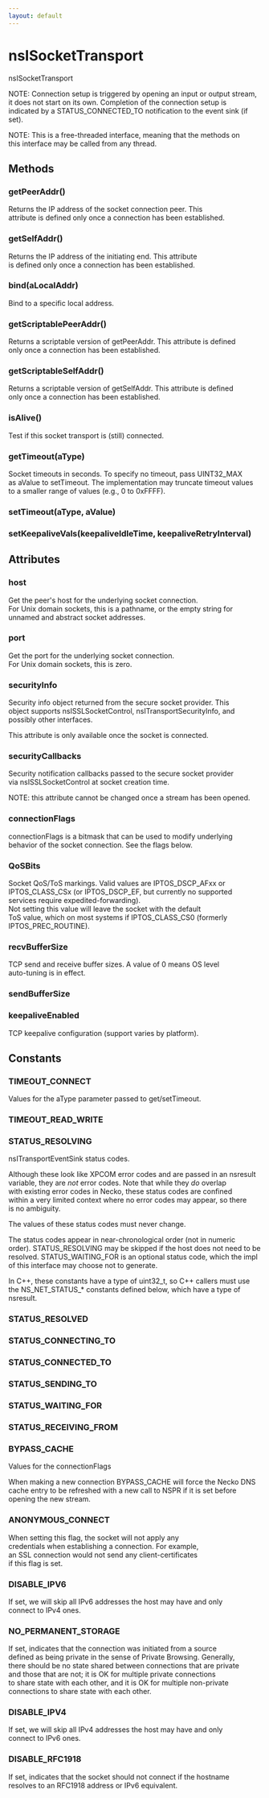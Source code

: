 ```yaml
---
layout: default
---
```


# nsISocketTransport #
  
nsISocketTransport  
  
NOTE: Connection setup is triggered by opening an input or output stream,  
it does not start on its own. Completion of the connection setup is  
indicated by a STATUS_CONNECTED_TO notification to the event sink (if set).  
  
NOTE: This is a free-threaded interface, meaning that the methods on  
this interface may be called from any thread.  
  

## Methods ##

### getPeerAddr() ###
  
Returns the IP address of the socket connection peer. This  
attribute is defined only once a connection has been established.  
  

### getSelfAddr() ###
  
Returns the IP address of the initiating end. This attribute  
is defined only once a connection has been established.  
  

### bind(aLocalAddr) ###
  
Bind to a specific local address.  
  

### getScriptablePeerAddr() ###
  
Returns a scriptable version of getPeerAddr. This attribute is defined  
only once a connection has been established.  
  

### getScriptableSelfAddr() ###
  
Returns a scriptable version of getSelfAddr. This attribute is defined  
only once a connection has been established.  
  

### isAlive() ###
  
Test if this socket transport is (still) connected.  
  

### getTimeout(aType) ###
  
Socket timeouts in seconds.  To specify no timeout, pass UINT32_MAX  
as aValue to setTimeout.  The implementation may truncate timeout values  
to a smaller range of values (e.g., 0 to 0xFFFF).  
  

### setTimeout(aType, aValue) ###

### setKeepaliveVals(keepaliveIdleTime, keepaliveRetryInterval) ###

## Attributes ##

### host ###
  
Get the peer's host for the underlying socket connection.  
For Unix domain sockets, this is a pathname, or the empty string for  
unnamed and abstract socket addresses.  
  

### port ###
  
Get the port for the underlying socket connection.  
For Unix domain sockets, this is zero.  
  

### securityInfo ###
  
Security info object returned from the secure socket provider.  This  
object supports nsISSLSocketControl, nsITransportSecurityInfo, and  
possibly other interfaces.  
  
This attribute is only available once the socket is connected.  
  

### securityCallbacks ###
  
Security notification callbacks passed to the secure socket provider  
via nsISSLSocketControl at socket creation time.  
  
NOTE: this attribute cannot be changed once a stream has been opened.  
  

### connectionFlags ###
  
connectionFlags is a bitmask that can be used to modify underlying   
behavior of the socket connection. See the flags below.  
  

### QoSBits ###
  
Socket QoS/ToS markings. Valid values are IPTOS_DSCP_AFxx or  
IPTOS_CLASS_CSx (or IPTOS_DSCP_EF, but currently no supported  
services require expedited-forwarding).  
Not setting this value will leave the socket with the default  
ToS value, which on most systems if IPTOS_CLASS_CS0 (formerly  
IPTOS_PREC_ROUTINE).  
  

### recvBufferSize ###
  
TCP send and receive buffer sizes. A value of 0 means OS level  
auto-tuning is in effect.  
  

### sendBufferSize ###

### keepaliveEnabled ###
  
TCP keepalive configuration (support varies by platform).  
  

## Constants ##

### TIMEOUT_CONNECT ###
  
Values for the aType parameter passed to get/setTimeout.  
  

### TIMEOUT_READ_WRITE ###

### STATUS_RESOLVING ###
  
nsITransportEventSink status codes.  
  
Although these look like XPCOM error codes and are passed in an nsresult  
variable, they are *not* error codes.  Note that while they *do* overlap  
with existing error codes in Necko, these status codes are confined  
within a very limited context where no error codes may appear, so there  
is no ambiguity.  
  
The values of these status codes must never change.  
  
The status codes appear in near-chronological order (not in numeric  
order).  STATUS_RESOLVING may be skipped if the host does not need to be  
resolved.  STATUS_WAITING_FOR is an optional status code, which the impl  
of this interface may choose not to generate.  
  
In C++, these constants have a type of uint32_t, so C++ callers must use  
the NS_NET_STATUS_* constants defined below, which have a type of  
nsresult.  
  

### STATUS_RESOLVED ###

### STATUS_CONNECTING_TO ###

### STATUS_CONNECTED_TO ###

### STATUS_SENDING_TO ###

### STATUS_WAITING_FOR ###

### STATUS_RECEIVING_FROM ###

### BYPASS_CACHE ###
  
Values for the connectionFlags  
  
When making a new connection BYPASS_CACHE will force the Necko DNS   
cache entry to be refreshed with a new call to NSPR if it is set before  
opening the new stream.  
  

### ANONYMOUS_CONNECT ###
  
When setting this flag, the socket will not apply any  
credentials when establishing a connection. For example,  
an SSL connection would not send any client-certificates  
if this flag is set.  
  

### DISABLE_IPV6 ###
  
If set, we will skip all IPv6 addresses the host may have and only  
connect to IPv4 ones.  
  

### NO_PERMANENT_STORAGE ###
  
If set, indicates that the connection was initiated from a source  
defined as being private in the sense of Private Browsing. Generally,  
there should be no state shared between connections that are private  
and those that are not; it is OK for multiple private connections  
to share state with each other, and it is OK for multiple non-private  
connections to share state with each other.  
  

### DISABLE_IPV4 ###
  
If set, we will skip all IPv4 addresses the host may have and only  
connect to IPv6 ones.  
  

### DISABLE_RFC1918 ###
  
If set, indicates that the socket should not connect if the hostname  
resolves to an RFC1918 address or IPv6 equivalent.  
  

